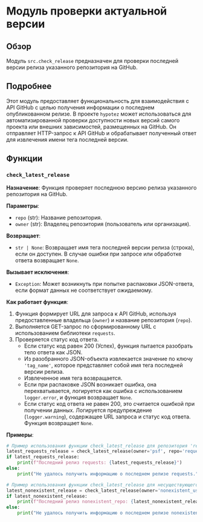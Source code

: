 # Модуль проверки актуальной версии

## Обзор

Модуль `src.check_release` предназначен для проверки последней версии релиза указанного репозитория на GitHub.

## Подробнее

Этот модуль предоставляет функциональность для взаимодействия с API GitHub с целью получения информации о последнем опубликованном релизе. В проекте `hypotez` может использоваться для автоматизированной проверки доступности новых версий самого проекта или внешних зависимостей, размещенных на GitHub. Он отправляет HTTP-запрос к API GitHub и обрабатывает полученный ответ для извлечения имени тега последней версии.

## Функции

### `check_latest_release`

**Назначение**: Функция проверяет последнюю версию релиза указанного репозитория на GitHub.

**Параметры**:
- `repo` (str): Название репозитория.
- `owner` (str): Владелец репозитория (пользователь или организация).

**Возвращает**:
- `str | None`: Возвращает имя тега последней версии релиза (строка), если он доступен. В случае ошибки при запросе или обработке ответа возвращает `None`.

**Вызывает исключения**:
- `Exception`: Может возникнуть при попытке распаковки JSON-ответа, если формат данных не соответствует ожидаемому.

**Как работает функция**:
1.  Функция формирует URL для запроса к API GitHub, используя предоставленные владельца (`owner`) и название репозитория (`repo`).
2.  Выполняется GET-запрос по сформированному URL с использованием библиотеки `requests`.
3.  Проверяется статус код ответа.
    *   Если статус код равен 200 (Успех), функция пытается разобрать тело ответа как JSON.
    *   Из разобранного JSON-объекта извлекается значение по ключу `'tag_name'`, которое представляет собой имя тега последней версии релиза.
    *   Извлеченное имя тега возвращается.
    *   Если при распаковке JSON возникает ошибка, она перехватывается, логируется как ошибка с использованием `logger.error`, и функция возвращает `None`.
    *   Если статус код ответа не равен 200, это считается ошибкой при получении данных. Логируется предупреждение (`logger.warning`), содержащее URL запроса и статус код ответа. Функция возвращает `None`.

**Примеры**:

```python
# Пример использования функции check_latest_release для репозитория 'requests' владельца 'psf'
latest_requests_release = check_latest_release(owner='psf', repo='requests')
if latest_requests_release:
    print(f"Последний релиз requests: {latest_requests_release}")
else:
    print("Не удалось получить информацию о последнем релизе requests.")

# Пример использования функции check_latest_release для несуществующего репозитория
latest_nonexistent_release = check_latest_release(owner='nonexistent_user', repo='nonexistent_repo')
if latest_nonexistent_release:
    print(f"Последний релиз nonexistent_repo: {latest_nonexistent_release}")
else:
    print("Не удалось получить информацию о последнем релизе nonexistent_repo (ожидаемо).")
```